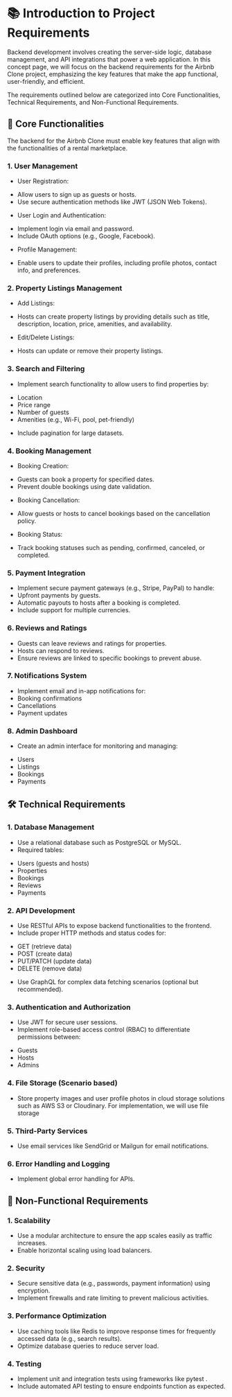 # 📚 Introduction to Project Requirements

Backend development involves creating the server-side logic, database management, and API integrations that power a web application. In this concept page, we will focus on the backend requirements for the Airbnb Clone project, emphasizing the key features that make the app functional, user-friendly, and efficient.

The requirements outlined below are categorized into Core Functionalities, Technical Requirements, and Non-Functional Requirements.


## 🔑 Core Functionalities
The backend for the Airbnb Clone must enable key features that align with the functionalities of a rental marketplace.

### 1. User Management
* User Registration:
- Allow users to sign up as guests or hosts.
- Use secure authentication methods like JWT (JSON Web Tokens).
* User Login and Authentication:
- Implement login via email and password.
- Include OAuth options (e.g., Google, Facebook).
* Profile Management:
- Enable users to update their profiles, including profile photos, contact info, and preferences.

### 2. Property Listings Management
* Add Listings:
- Hosts can create property listings by providing details such as title, description, location, price, amenities, and availability.
* Edit/Delete Listings:
- Hosts can update or remove their property listings.

### 3. Search and Filtering
* Implement search functionality to allow users to find properties by:
- Location
- Price range
- Number of guests
- Amenities (e.g., Wi-Fi, pool, pet-friendly)
* Include pagination for large datasets.

### 4. Booking Management
* Booking Creation:
- Guests can book a property for specified dates.
- Prevent double bookings using date validation.
* Booking Cancellation:
- Allow guests or hosts to cancel bookings based on the cancellation policy.
* Booking Status:
- Track booking statuses such as pending, confirmed, canceled, or completed.

### 5. Payment Integration
* Implement secure payment gateways (e.g., Stripe, PayPal) to handle:
* Upfront payments by guests.
* Automatic payouts to hosts after a booking is completed.
* Include support for multiple currencies.

### 6. Reviews and Ratings
* Guests can leave reviews and ratings for properties.
* Hosts can respond to reviews.
* Ensure reviews are linked to specific bookings to prevent abuse.

### 7. Notifications System
* Implement email and in-app notifications for:
* Booking confirmations
* Cancellations
* Payment updates

### 8. Admin Dashboard
* Create an admin interface for monitoring and managing:
- Users
- Listings
- Bookings
- Payments


## 🛠️ Technical Requirements

### 1. Database Management
* Use a relational database such as PostgreSQL or MySQL.
* Required tables:
- Users (guests and hosts)
- Properties
- Bookings
- Reviews
- Payments

### 2. API Development
* Use RESTful APIs to expose backend functionalities to the frontend.
* Include proper HTTP methods and status codes for:
- GET (retrieve data)
- POST (create data)
- PUT/PATCH (update data)
- DELETE (remove data)
* Use GraphQL for complex data fetching scenarios (optional but recommended).

### 3. Authentication and Authorization
* Use JWT for secure user sessions.
* Implement role-based access control (RBAC) to differentiate permissions between:
- Guests
- Hosts
- Admins

### 4. File Storage (Scenario based)
* Store property images and user profile photos in cloud storage solutions such as AWS S3 or Cloudinary. For implementation, we will use file storage

### 5. Third-Party Services
* Use email services like SendGrid or Mailgun for email notifications.

### 6. Error Handling and Logging
* Implement global error handling for APIs.


## 🚀 Non-Functional Requirements

### 1. Scalability
* Use a modular architecture to ensure the app scales easily as traffic increases.
* Enable horizontal scaling using load balancers.

### 2. Security
* Secure sensitive data (e.g., passwords, payment information) using encryption.
* Implement firewalls and rate limiting to prevent malicious activities.

### 3. Performance Optimization
* Use caching tools like Redis to improve response times for frequently accessed data (e.g., search results).
* Optimize database queries to reduce server load.

### 4. Testing
* Implement unit and integration tests using frameworks like pytest .
* Include automated API testing to ensure endpoints function as expected.